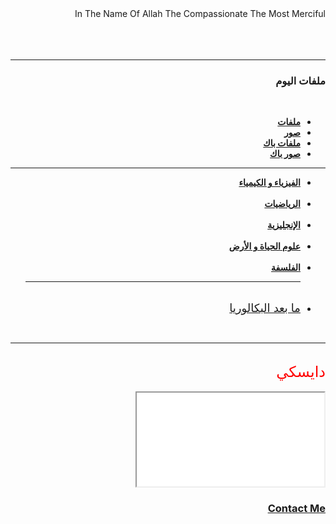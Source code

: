 <!DOCTYPE html>
<html lang="en" dir="rtl">
 <head>
  <meta charset="utf-8" name="description" content="Science is my with7You">
  <title>Bac</title>
  <link rel="stylesheet" href="master0.css">
  <link rel="icon" href="favicon0.ico">

 </head>
 <body>
     <center<strong>In The Name Of Allah The Compassionate The Most Merciful</strong></center><br><br><br><br><hr>
  <h3>ملفات اليوم</h3><br>
  <ul>
 <li><strong><a href="pdf-day.zip">ملفات</a>
  <li><a href="pho-day.zip">صور</a>
  <li><a href="bac-day.zip">ملفات باك</a>
  <li><a href="bac-pho-day.zip">صور باك</a></li></strong>
  </ul>
  <hr>
    <ul>
      <li><strong><a href="1.html">الفيزياء و الكيمياء</a></strong></li><br>
      <li><strong><a href="2.html">الرياضيات</a></strong></li><br>
      <li><strong><a href="3.html">الإنجليزية</a></strong></li><br>
      <li><strong><a href="4.html">علوم الحياة و الأرض</a></strong></li><br>
      <li><strong><a href="5.html">الفلسفة</a></strong></li><hr class="hr"><br>
      <li><font size="4"><a href="6.html">ما بعد البكالوريا</a></font></li>
   </ul><br><hr class="hr"><br><font size="5" color="red">دايسكي</font><br><br>
   <iframe src="vide.mp4"></iframe>
   <a href="contact-me.html"><h3>Contact Me</h3></a>
 </body>
</html>

